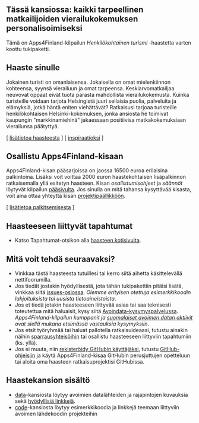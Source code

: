 ## Tässä kansiossa: kaikki tarpeellinen matkailijoiden vierailukokemuksen personalisoimiseksi

Tämä on Apps4Finland-kilpailun _Henkilökohtainen turismi_ -haastetta varten koottu tukipaketti. 

## Haaste sinulle

Jokainen turisti on omanlaisensa. Jokaisella on omat mielenkiinnon kohteensa, syynsä vierailuun ja omat
tarpeensa. Keskiarvomatkailjaa neuvovat oppaat eivät tuota parasta mahdollista vierailukokemusta. Kuinka
turisteille voidaan tarjota Helsingistä juuri sellaisia puolia, palveluita ja elämyksiä, jotkä häntä
eniten viehättävät? Ratkaisusi tarjoaa turisteille henkilökohtaisen Helsinki-kokemuksen, jonka ansiosta
he toimivat kaupungin "markkinamiehinä" jakaessaan positiivisa matkakokemuksiaan vierailunsa päätyttyä.

[ [lisätietoa haasteesta](taustatietoa.md) ] [ [inspiraatioksi](inspiraatioksi.md) ]

## Osallistu Apps4Finland-kisaan

Apps4Finland-kisan pääsarjoissa on jaossa 16500 euroa erilaisina palkintoina.
Lisäksi voit voittaa 2000 euron haastekohtaisen lisäpalkinnon ratkaisemalla yllä esitetyn haasteen.
Kisan _osallistumisohjeet_ ja _säännöt_ löytyvät kilpailun [pääsivulta](http://apps4finland.fi). Jos sinulla on mitä tahansa kysyttävää
kisasta, voit aina ottaa yhteyttä kisan [projektipäällikköön](http://www.apps4finland.fi/yhteystiedot/).

[ [lisätietoa palkitsemisesta](palkitsemisesta.md) ]

## Haasteeseen liittyvät tapahtumat

* Katso Tapahtumat-otsikon alla [haasteen kotisivulta](http://www.apps4finland.fi/haaste/turistin-kaupunki/).


## Mitä voit tehdä seuraavaksi?

- Vinkkaa tästä haasteesta tutuillesi tai kerro siitä aihetta käsittelevällä nettifoorumilla.
- Jos tiedät jostakin hyödyllisestä, jota tähän tukipakettiin pitäisi lisätä, vinkkaa siitä [issues-osiossa](https://github.com/apps4finland/haaste-henkilokohtainen-turismi/issues?state=open). _Olemme erityisen otettuja esimerkkikoodin lahjoituksista tai uusista tietoaineistoista_.
- Jos et tiedä jotakin haasteeseen liittyvää asiaa tai saa teknisesti toteutettua mitä haluaisit, kysy siitä [Avoindata-kysymyspalvelussa](http://avoindata.net/). _Apps4Finland-kilpailun kumppanit ja [suomalaiset avoimen datan aktiivit](https://www.facebook.com/groups/fi.okfn/) ovat siellä mukana etsimässä vastauksia kysymyksiin_.
- Jos etsit työryhmää tai haluat pallotella ratkaisuideaasi, tutustu ainakin näihin [sparrausyhteisöihin](https://github.com/apps4finland/haaste-henkilokohtainen-turismi/blob/master/data/linkkeja.md) tai osallistu haasteeseen liittyviin tapahtumiin (ks. yllä).
- Jos ei muuta, niin [rekisteröidy GitHubin käyttäjäksi](https://github.com/signup), tutustu [GitHub-ohjeisiin](http://sixrevisions.com/resources/git-tutorials-beginners/) ja käytä Apps4Finland-kisaa GitHubin perusjuttujen opetteluun
tai aloita oma haasteen ratkaisuprojektisi GitHubissa.

## Haastekansion sisältö
- [data](https://github.com/apps4finland/haaste-henkilokohtainen-turismi/tree/master/data)-kansiosta löytyy avoimien datalähteiden ja rajapintojen kuvauksia sekä [hyödyllisiä linkkejä](https://github.com/apps4finland/haaste-henkilokohtainen-turismi/blob/master/data/linkkeja.md).
- [code](https://github.com/apps4finland/haaste-henkilokohtainen-turismi/tree/master/code)-kansiosta löytyy esimerkkikoodia ja linkkejä teemaan liittyviin avoimen lähdekoodin projekteihin


